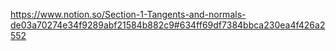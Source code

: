 https://www.notion.so/Section-1-Tangents-and-normals-de03a70274e34f9289abf21584b882c9#634ff69df7384bbca230ea4f426a2552